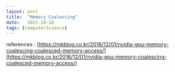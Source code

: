 ```yaml
---
layout: post
title:  "Memory Coalescing"
date:   2021-10-18
tags: [ComputerScience]
---
```


references : [https://mkblog.co.kr/2016/12/01/nvidia-gpu-memory-coalescing-coalesced-memory-access/](https://mkblog.co.kr/2016/12/01/nvidia-gpu-memory-coalescing-coalesced-memory-access/)
